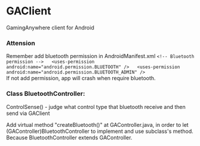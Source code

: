 # GAClient
GamingAnywhere client for Android

### Attension
Remember add bluetooth permission in AndroidManifest.xml
`<!-- Bluetooth permission -->  
<uses-permission android:name="android.permission.BLUETOOTH" />  
<uses-permission android:name="android.permission.BLUETOOTH_ADMIN" />`  
If not add permission, app will crash when require bluetooth.  
  
### Class BluetoothController:
ControlSense() - judge what control type that bluetooth receive and then 
                 send via GAClient
                 
  
Add virtual method "createBluetooth()" at GAController.java, in order to let 
(GAController)BluetoothController to implement and use subclass's method.
 Because BluetoothController extends GAController.
 



